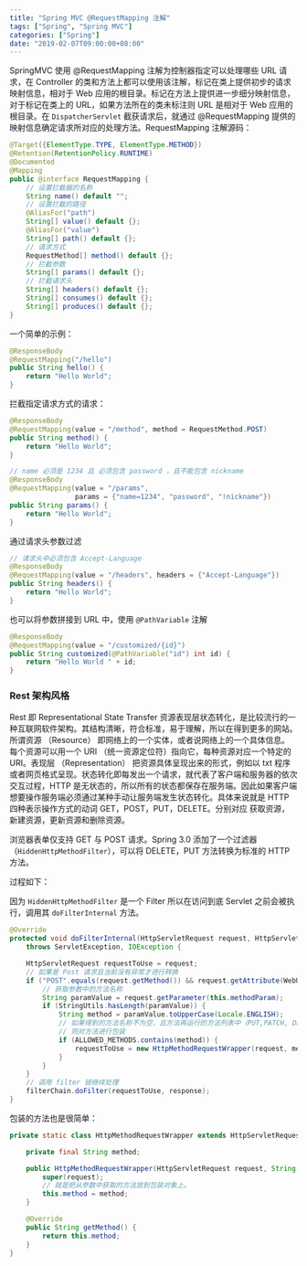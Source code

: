 ```yaml
---
title: "Spring MVC @RequestMapping 注解"
tags: ["Spring", "Spring MVC"]
categories: ["Spring"]
date: "2019-02-07T09:00:00+08:00"
---
```


SpringMVC 使用 @RequestMapping 注解为控制器指定可以处理哪些 URL 请求，在 Controller  的类和方法上都可以使用该注解，标记在类上提供初步的请求映射信息，相对于 Web 应用的根目录。标记在方法上提供进一步细分映射信息，对于标记在类上的 URL，如果方法所在的类未标注则  URL 是相对于 Web 应用的根目录。在 `DispatcherServlet` 截获请求后，就通过 @RequestMapping 提供的映射信息确定请求所对应的处理方法。RequestMapping  注解源码：

```java
@Target({ElementType.TYPE, ElementType.METHOD})
@Retention(RetentionPolicy.RUNTIME)
@Documented
@Mapping
public @interface RequestMapping {
    // 设置拦截器的名称
	String name() default "";
    // 设置拦截的路径
	@AliasFor("path")
	String[] value() default {};
	@AliasFor("value")
	String[] path() default {};
    // 请求方式
	RequestMethod[] method() default {};
    // 拦截参数
	String[] params() default {};
    // 拦截请求头
	String[] headers() default {};
	String[] consumes() default {};
	String[] produces() default {};
}
```

一个简单的示例：

```java
@ResponseBody
@RequestMapping("/hello")
public String hello() {
    return "Hello World";
}
```

拦截指定请求方式的请求：

```java
@ResponseBody
@RequestMapping(value = "/method", method = RequestMethod.POST)
public String method() {
    return "Hello World";
}
```



```java
// name 必须是 1234 且 必须包含 password ，且不能包含 nickname
@ResponseBody
@RequestMapping(value = "/params", 
                params = {"name=1234", "password", "!nickname"})
public String params() {
    return "Hello World";
}
```

通过请求头参数过滤

```java
// 请求头中必须包含 Accept-Language
@ResponseBody
@RequestMapping(value = "/headers", headers = {"Accept-Language"})
public String headers() {
    return "Hello World";
}
```

也可以将参数拼接到 URL 中，使用 `@PathVariable` 注解

```java
@ResponseBody
@RequestMapping(value = "/customized/{id}")
public String customized(@PathVariable("id") int id) {
    return "Hello World " + id;
}
```



### Rest 架构风格

Rest  即 Representational  State Transfer 资源表现层状态转化，是比较流行的一种互联网软件架构。其结构清晰，符合标准，易于理解，所以在得到更多的网站。所谓资源 （Resource） 即网络上的一个实体，或者说网络上的一个具体信息。每个资源可以用一个 URI （统一资源定位符）指向它，每种资源对应一个特定的 URI。表现层 （Representation） 把资源具体呈现出来的形式，例如以 txt 程序或者网页格式呈现。状态转化即每发出一个请求，就代表了客户端和服务器的依次交互过程，HTTP 是无状态的，所以所有的状态都保存在服务端。因此如果客户端想要操作服务端必须通过某种手动让服务端发生状态转化。具体来说就是 HTTP 四种表示操作方式的动词 GET，POST，PUT，DELETE。分别对应 获取资源， 新建资源，更新资源和删除资源。

浏览器表单仅支持 GET 与 POST 请求。Spring 3.0 添加了一个过滤器（`HiddenHttpMethodFilter`），可以将 DELETE，PUT 方法转换为标准的 HTTP 方法。

过程如下：

因为 `HiddenHttpMethodFilter` 是一个 Filter 所以在访问到底 Servlet 之前会被执行，调用其 `doFilterInternal` 方法。

```java
@Override
protected void doFilterInternal(HttpServletRequest request, HttpServletResponse response, FilterChain filterChain)
    throws ServletException, IOException {

    HttpServletRequest requestToUse = request;
	// 如果是 Post 请求且当前没有异常才进行转换
    if ("POST".equals(request.getMethod()) && request.getAttribute(WebUtils.ERROR_EXCEPTION_ATTRIBUTE) == null) {
        // 获取参数中的方法名称
        String paramValue = request.getParameter(this.methodParam);
        if (StringUtils.hasLength(paramValue)) {
            String method = paramValue.toUpperCase(Locale.ENGLISH);
            // 如果得到的方法名称不为空，且方法再运行的方法列表中（PUT,PATCH, DELETE）
            // 则对方法进行包装
            if (ALLOWED_METHODS.contains(method)) {
                requestToUse = new HttpMethodRequestWrapper(request, method);
            }
        }
    }
	// 调用 filter 链继续处理
    filterChain.doFilter(requestToUse, response);
}
```

包装的方法也是很简单：

```java
private static class HttpMethodRequestWrapper extends HttpServletRequestWrapper {

    private final String method;

    public HttpMethodRequestWrapper(HttpServletRequest request, String method) {
        super(request);
        // 就是把从参数中获取的方法放到包装对象上。
        this.method = method;
    }

    @Override
    public String getMethod() {
        return this.method;
    }
}
```










